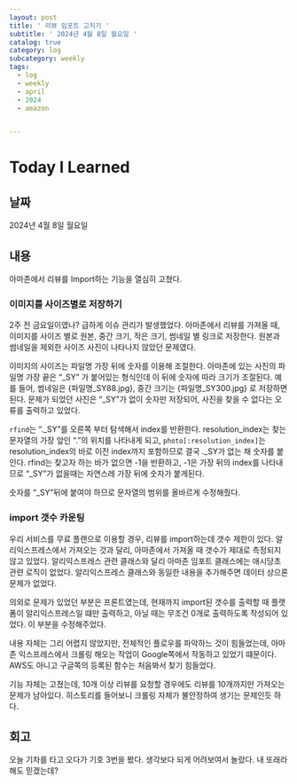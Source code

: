 ```yaml
---
layout: post
title: ' 리뷰 임포트 고치기 '
subtitle: ' 2024년 4월 8일 월요일 '
catalog: true
category: log
subcategory: weekly
tags:
  - log
  - weekly
  - april
  - 2024
  - amazon


---
```


# Today I Learned

## 날짜

2024년 4월 8일 월요일

## 내용

아마존에서 리뷰를 Import하는 기능을 열심히 고쳤다.

### 이미지를 사이즈별로 저장하기

2주 전 금요일이였나? 급하게 이슈 관리가 발생했었다. 아마존에서 리뷰를 가져올 때, 이미지를 사이즈 별로 원본, 중간 크기, 작은 크기, 썸네일 별 링크로 저장한다. 원본과 썸네일을 제외한 사이즈 사진이 나타나지 않았던 문제였다. 

 이미지의 사이즈는 파일명 가장 뒤에 숫자를 이용해 조절한다. 아마존에 있는 사진의 파일명 가장 끝은 “_SY” 가 붙어있는 형식인데 이 뒤에 숫자에 따라 크기가 조절된다. 예를 들어, 썸네일은 {파일명_SY88.jpg}, 중간 크기는 {파일명_SY300.jpg} 로 저장하면 된다. 문제가 되었던 사진은 “_SY”가 없이 숫자만 저장되어, 사진을 찾을 수 없다는 오류를 출력하고 있었다.

 `rfind`는 “._SY”를 오른쪽 부터 탐색해서 index를 반환한다. resolution_index는 찾는 문자열의 가장 앞인 “.”의 위치를 나타내게 되고, `photo[:resolution_index]`는 resolution_index의 바로 이전 index까지 포함하므로 결국 ._SY가 없는 채 숫자를 붙인다. rfind는 찾고자 하는 바가 없으면 -1을 반환하고, -1은 가장 뒤의 index를 나타내므로 “_SY”가 없을때는 자연스레 가장 뒤에 숫자가 붙게된다.

 숫자를 “_SY”뒤에 붙여야 하므로 문자열의 범위를 올바르게 수정해줬다.


### import 갯수 카운팅

우리 서비스를 무료 플랜으로 이용할 경우, 리뷰를 import하는데 갯수 제한이 있다. 알리익스프레스에서 가져오는 것과 달리, 아마존에서 가져올 때 갯수가 제대로 측정되지 않고 있었다. 알리익스프레스 관련 클래스와 달리 아마존 임포트 클래스에는 애시당초 관련 로직이 없었다. 알리익스프레스 클래스와 동일한 내용을 추가해주면 데이터 상으론 문제가 없었다.

 의외로 문제가 있었던 부분은 프론트였는데, 현재까지 import된 갯수를 출력할 때 플랫폼이 알리익스프레스일 떄만 출력하고, 아닐 때는 무조건 0개로 출력하도록 작성되어 있었다. 이 부분을 수정해주었다.

 내용 자체는 그리 어렵지 않았지만, 전체적인 플로우를 파악하느 것이 힘들었는데, 아마존 익스프레스에서 크롤링 해오는 작업이 Google쪽에서 작동하고 있었기 떄문이다. AWS도 아니고 구글쪽의 등록된 함수는 처음봐서 찾기 힘들었다.

 기능 자체는 고쳤는데, 10개 이상 리뷰를 요청할 경우에도 리뷰를 10개까지만 가져오는 문제가 남아있다. 히스토리를 들어보니 크롤링 자체가 불안정하여 생기는 문제인듯 하다.

## 회고

오늘 기차를 타고 오다가 기호 3번을 봤다. 생각보다 되게 어려보여서 놀랐다. 내 또래라해도 믿겠는데?